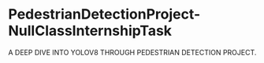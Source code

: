 # PedestrianDetectionProject-NullClassInternshipTask
A DEEP DIVE INTO YOLOV8 THROUGH PEDESTRIAN DETECTION PROJECT.
